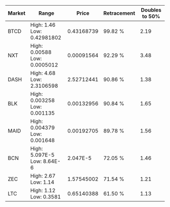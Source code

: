 | Market | Range | Price| Retracement | Doubles to 50% |
| --- | --- | --- | --- | --- |
| BTCD | High: 1.46<br />Low: 0.42981802 | 0.43168739 | 99.82 % | 2.19 |
| NXT | High: 0.00588<br />Low: 0.0005012 | 0.00091564 | 92.29 % | 3.48 |
| DASH | High: 4.68<br />Low: 2.3106598 | 2.52712441 | 90.86 % | 1.38 |
| BLK | High: 0.003258<br />Low: 0.001135 | 0.00132956 | 90.84 % | 1.65 |
| MAID | High: 0.004379<br />Low: 0.001648 | 0.00192705 | 89.78 % | 1.56 |
| BCN | High: 5.097E-5<br />Low: 8.64E-6 | 2.047E-5 | 72.05 % | 1.46 |
| ZEC | High: 2.67<br />Low: 1.14 | 1.57545002 | 71.54 % | 1.21 |
| LTC | High: 1.12<br />Low: 0.3581 | 0.65140388 | 61.50 % | 1.13 |
